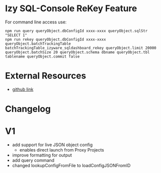 # Izy SQL-Console ReKey Feature 

For command line access use:

    npm run query queryObject.dbConfigId xxxx-xxxx queryObject.sqlStr "SELECT 1"
    npm run rekey queryObject.dbConfigId xxxx-xxxx queryObject.batchTrackingTable batchTrackingTable_izyware_sqldashboard_rekey queryObject.limit 20000 queryObject.batchSize 20 queryObject.schema dbname queryObject.tbl tablename queryObject.commit false


# External Resources
* [github link]

# Changelog 

# V1
* add support for live JSON object config
   * enables direct launch from Proxy Projects
* improve formatting for output
* add query command
* changed lookupConfigFromFile to loadConfigJSONFromID

[github link]: https://github.com/izyware/apps-sqlconsole-rekey
